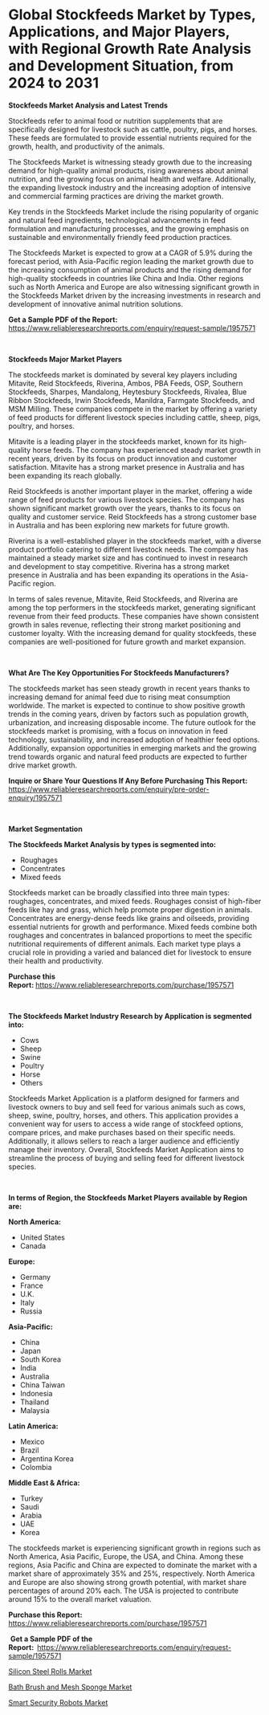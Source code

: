 <p><h1>Global Stockfeeds Market by Types, Applications, and Major Players, with Regional Growth Rate Analysis and Development Situation, from 2024 to 2031</h1></p><p><strong>Stockfeeds Market Analysis and Latest Trends</strong></p>
<p><p>Stockfeeds refer to animal food or nutrition supplements that are specifically designed for livestock such as cattle, poultry, pigs, and horses. These feeds are formulated to provide essential nutrients required for the growth, health, and productivity of the animals.</p><p>The Stockfeeds Market is witnessing steady growth due to the increasing demand for high-quality animal products, rising awareness about animal nutrition, and the growing focus on animal health and welfare. Additionally, the expanding livestock industry and the increasing adoption of intensive and commercial farming practices are driving the market growth.</p><p>Key trends in the Stockfeeds Market include the rising popularity of organic and natural feed ingredients, technological advancements in feed formulation and manufacturing processes, and the growing emphasis on sustainable and environmentally friendly feed production practices.</p><p>The Stockfeeds Market is expected to grow at a CAGR of 5.9% during the forecast period, with Asia-Pacific region leading the market growth due to the increasing consumption of animal products and the rising demand for high-quality stockfeeds in countries like China and India. Other regions such as North America and Europe are also witnessing significant growth in the Stockfeeds Market driven by the increasing investments in research and development of innovative animal nutrition solutions.</p></p>
<p><strong>Get a Sample PDF of the Report:&nbsp;</strong> <a href="https://www.reliableresearchreports.com/enquiry/request-sample/1957571">https://www.reliableresearchreports.com/enquiry/request-sample/1957571</a></p>
<p>&nbsp;</p>
<p><strong>Stockfeeds Major Market Players</strong></p>
<p><p>The stockfeeds market is dominated by several key players including Mitavite, Reid Stockfeeds, Riverina, Ambos, PBA Feeds, OSP, Southern Stockfeeds, Sharpes, Mandalong, Heytesbury Stockfeeds, Rivalea, Blue Ribbon Stockfeeds, Irwin Stockfeeds, Manildra, Farmgate Stockfeeds, and MSM Milling. These companies compete in the market by offering a variety of feed products for different livestock species including cattle, sheep, pigs, poultry, and horses.</p><p>Mitavite is a leading player in the stockfeeds market, known for its high-quality horse feeds. The company has experienced steady market growth in recent years, driven by its focus on product innovation and customer satisfaction. Mitavite has a strong market presence in Australia and has been expanding its reach globally.</p><p>Reid Stockfeeds is another important player in the market, offering a wide range of feed products for various livestock species. The company has shown significant market growth over the years, thanks to its focus on quality and customer service. Reid Stockfeeds has a strong customer base in Australia and has been exploring new markets for future growth.</p><p>Riverina is a well-established player in the stockfeeds market, with a diverse product portfolio catering to different livestock needs. The company has maintained a steady market size and has continued to invest in research and development to stay competitive. Riverina has a strong market presence in Australia and has been expanding its operations in the Asia-Pacific region.</p><p>In terms of sales revenue, Mitavite, Reid Stockfeeds, and Riverina are among the top performers in the stockfeeds market, generating significant revenue from their feed products. These companies have shown consistent growth in sales revenue, reflecting their strong market positioning and customer loyalty. With the increasing demand for quality stockfeeds, these companies are well-positioned for future growth and market expansion.</p></p>
<p>&nbsp;</p>
<p><strong>What Are The Key Opportunities For Stockfeeds Manufacturers?</strong></p>
<p><p>The stockfeeds market has seen steady growth in recent years thanks to increasing demand for animal feed due to rising meat consumption worldwide. The market is expected to continue to show positive growth trends in the coming years, driven by factors such as population growth, urbanization, and increasing disposable income. The future outlook for the stockfeeds market is promising, with a focus on innovation in feed technology, sustainability, and increased adoption of healthier feed options. Additionally, expansion opportunities in emerging markets and the growing trend towards organic and natural feed products are expected to further drive market growth.</p></p>
<p><strong>Inquire or Share Your Questions If Any Before Purchasing This Report:</strong> <a href="https://www.reliableresearchreports.com/enquiry/pre-order-enquiry/1957571">https://www.reliableresearchreports.com/enquiry/pre-order-enquiry/1957571</a></p>
<p>&nbsp;</p>
<p><strong>Market Segmentation</strong></p>
<p><strong>The Stockfeeds Market Analysis by types is segmented into:</strong></p>
<p><ul><li>Roughages</li><li>Concentrates</li><li>Mixed feeds</li></ul></p>
<p><p>Stockfeeds market can be broadly classified into three main types: roughages, concentrates, and mixed feeds. Roughages consist of high-fiber feeds like hay and grass, which help promote proper digestion in animals. Concentrates are energy-dense feeds like grains and oilseeds, providing essential nutrients for growth and performance. Mixed feeds combine both roughages and concentrates in balanced proportions to meet the specific nutritional requirements of different animals. Each market type plays a crucial role in providing a varied and balanced diet for livestock to ensure their health and productivity.</p></p>
<p><strong>Purchase this Report:&nbsp;</strong><a href="https://www.reliableresearchreports.com/purchase/1957571">https://www.reliableresearchreports.com/purchase/1957571</a></p>
<p>&nbsp;</p>
<p><strong>The Stockfeeds Market Industry Research by Application is segmented into:</strong></p>
<p><ul><li>Cows</li><li>Sheep</li><li>Swine</li><li>Poultry</li><li>Horse</li><li>Others</li></ul></p>
<p><p>Stockfeeds Market Application is a platform designed for farmers and livestock owners to buy and sell feed for various animals such as cows, sheep, swine, poultry, horses, and others. This application provides a convenient way for users to access a wide range of stockfeed options, compare prices, and make purchases based on their specific needs. Additionally, it allows sellers to reach a larger audience and efficiently manage their inventory. Overall, Stockfeeds Market Application aims to streamline the process of buying and selling feed for different livestock species.</p></p>
<p>&nbsp;</p>
<p><strong>In terms of Region, the Stockfeeds Market Players available by Region are:</strong></p>
<p>
    <p> <strong> North America: </strong>
        <ul>
            <li>United States</li>
            <li>Canada</li>
        </ul>
        </p> 
    <p> <strong> Europe: </strong>
        <ul>
            <li>Germany</li>
            <li>France</li>
            <li>U.K.</li>
            <li>Italy</li>
            <li>Russia</li>
        </ul>
        </p> 
    <p> <strong> Asia-Pacific: </strong>
        <ul>
            <li>China</li>
            <li>Japan</li>
            <li>South Korea</li>
            <li>India</li>
            <li>Australia</li>
            <li>China Taiwan</li>
            <li>Indonesia</li>
            <li>Thailand</li>
            <li>Malaysia</li>
        </ul>
        </p> 
    <p> <strong> Latin America: </strong>
        <ul>
            <li>Mexico</li>
            <li>Brazil</li>
            <li>Argentina Korea</li>
            <li>Colombia</li>
        </ul>
        </p> 
    <p> <strong> Middle East & Africa: </strong>
        <ul>
            <li>Turkey</li>
            <li>Saudi</li>
            <li>Arabia</li>
            <li>UAE</li>
            <li>Korea</li>
        </ul>
    </p>
    </p>
<p><p>The stockfeeds market is experiencing significant growth in regions such as North America, Asia Pacific, Europe, the USA, and China. Among these regions, Asia Pacific and China are expected to dominate the market with a market share of approximately 35% and 25%, respectively. North America and Europe are also showing strong growth potential, with market share percentages of around 20% each. The USA is projected to contribute around 15% to the overall market valuation.</p></p>
<p><strong>Purchase this Report: </strong><a href="https://www.reliableresearchreports.com/purchase/1957571">https://www.reliableresearchreports.com/purchase/1957571</a></p>
<p>&nbsp;<strong>Get a Sample PDF of the Report:&nbsp;&nbsp;</strong><a href="https://www.reliableresearchreports.com/enquiry/request-sample/1957571">https://www.reliableresearchreports.com/enquiry/request-sample/1957571</a></p>
<p><strong></strong></p>
<p><p><a href="https://view.publitas.com/reportprime-1/silicon-steel-rolls-market-provides-detailed-segmentation-of-this-market-based-on-type-application-and-region-and-forecast-for-the-period-from-2024-2031/">Silicon Steel Rolls Market</a></p><p><a href="https://view.publitas.com/reportprime-1/bath-brush-and-mesh-sponge-market-size-market-share-and-global-market-analysis-report-2024-2031/">Bath Brush and Mesh Sponge Market</a></p><p><a href="https://view.publitas.com/reportprime-1/smart-security-robots-market-furnish-information-about-market-size-market-share-market-dynamics-and-projections-spanning-from-2024-to-2031/">Smart Security Robots Market</a></p></p>